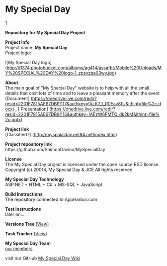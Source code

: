 My Special Day
===============
1
<p><b>Repository for My Special Day Project</b></p>
<p>
<b>Project Info</b><br>
Project name: <b>My Special Day</b><br>
Project logo:<br>
</p>

![My Special Day logo] (http://i1374.photobucket.com/albums/ag414/assafbt/Mobile%20Uploads/MY%20SPECIAL%20DAY%20logo-1_zpsvzqa03wy.jpg)


<b>About</b><br>
The main goal of "My Special Day" website is to help with all the small details that cost lots of time and to leave a pleasant memory after the event<br>
[Document] (https://onedrive.live.com/redir?resid=2201F7815AE67DB9!117&authkey=!ALK7_1_R0Eav8fU&ithint=file%2c.docx) 
,  [ Presentation] (https://onedrive.live.com/redir?resid=2201F7815AE67DB9!116&authkey=!AEzW6FMTQ_dk2kM&ithint=file%2c.pptx)


<b>Project link</b><br>
[Classified !] (http://myspaialday.net84.net/index.html)
</p>

<p>
<b> Project repository link</b><br>
https://github.com/ShimonDavino/MySpecialDay
</p>

<p>
<b>License</b><br>
The My Special Day project is licensed under the open source BSD license.<br>
Copyright (c) 20014, My Special Day & JCE All rights reserved.
</p>


<p>
<b>My Special Day Technology</b><br>
ASP.NET + HTML + C# + MS-SQL + JavaScript <br>
</p>


<p>
<b>Build Instructions</b><br>
The repository connected to AppHarbor.com
</p>

<p>
<b>Test Instructions</b><br>
later on...
</p>


<b>Versions Tree </b> [(View)](https://github.com/ShimonDavino/MySpecialDay/network)<br>




<b>Task Tracker</b> [(View)](https://github.com/ShimonDavino/MySpecialDay/issues)<br>






<b>My Special Day Team</b><br>
[our members](https://github.com/ShimonDavino/MySpecialDay/wiki/Team-page)
<br>

visit our GitHub [My Special Day Wiki](https://github.com/ShimonDavino/MySpecialDay/wiki)
